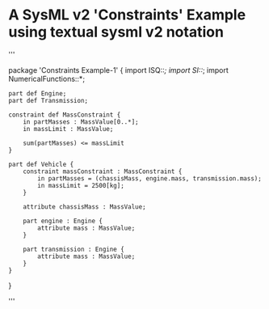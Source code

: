 # A SysML v2 'Constraints' Example using textual sysml v2 notation

'''

package 'Constraints Example-1' {
	import ISQ::*;
	import SI::*;
	import NumericalFunctions::*;
	
	part def Engine;
	part def Transmission;
	
	constraint def MassConstraint {
		in partMasses : MassValue[0..*];
		in massLimit : MassValue;
			
		sum(partMasses) <= massLimit
	}
	
	part def Vehicle {
		constraint massConstraint : MassConstraint {
			in partMasses = (chassisMass, engine.mass, transmission.mass);
			in massLimit = 2500[kg];
		}
		
		attribute chassisMass : MassValue;
		
		part engine : Engine {
			attribute mass : MassValue;
		}
		
		part transmission : Engine {
			attribute mass : MassValue;
		}
	}
}

'''

